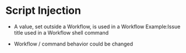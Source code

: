 # Script Injection

- A value, set outside a Workflow, is used in a Workflow
  Example:Issue title used in a Workflow shell command

- Workflow / command behavior could be changed
